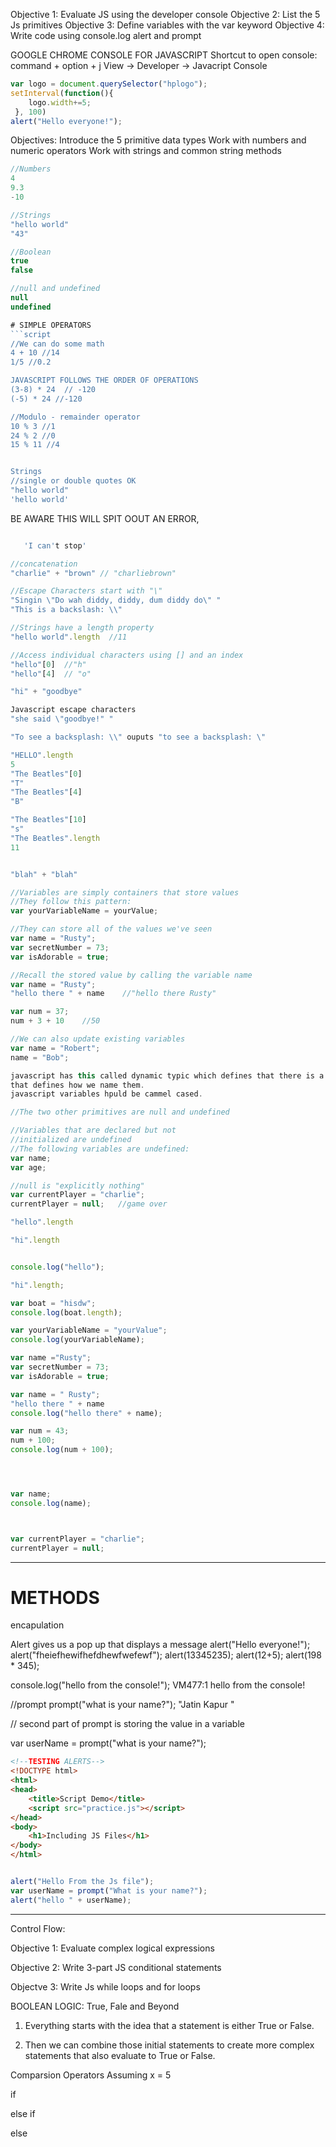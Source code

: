 Objective 1: Evaluate JS using the developer console
Objective 2: List the 5 Js primitives
Objective 3: Define variables with the var keyword 
Objective 4: Write code using console.log alert and prompt 


GOOGLE CHROME CONSOLE FOR JAVASCRIPT Shortcut to open console: command + option + j 
View -> Developer -> Javacript Console 

```javascript
var logo = document.querySelector("hplogo"); 
setInterval(function(){
    logo.width+=5;
 }, 100)
alert("Hello everyone!"); 
```


Objectives: 
    Introduce the 5 primitive data types 
    Work with numbers and numeric operators
    Work with strings and common string methods

```javascript
//Numbers 
4 
9.3 
-10

//Strings 
"hello world" 
"43" 

//Boolean 
true 
false 

//null and undefined 
null 
undefined 

# SIMPLE OPERATORS 
```script
//We can do some math 
4 + 10 //14 
1/5 //0.2 

JAVASCRIPT FOLLOWS THE ORDER OF OPERATIONS 
(3-8) * 24  // -120 
(-5) * 24 //-120 

//Modulo - remainder operator 
10 % 3 //1 
24 % 2 //0 
15 % 11 //4 


Strings 
//single or double quotes OK 
"hello world" 
'hello world' 
```
BE AWARE THIS WILL SPIT OOUT AN ERROR, 

```javascript 

   'I can't stop' 

//concatenation 
"charlie" + "brown" // "charliebrown" 

//Escape Characters start with "\"
"Singin \"Do wah diddy, diddy, dum diddy do\" "
"This is a backslash: \\"

//Strings have a length property
"hello world".length  //11

//Access individual characters using [] and an index
"hello"[0]  //"h"
"hello"[4]  // "o" 

"hi" + "goodbye" 

Javascript escape characters 
"she said \"goodbye!" " 

"To see a backsplash: \\" ouputs "to see a backsplash: \" 

"HELLO".length 
5
"The Beatles"[0]
"T"
"The Beatles"[4]
"B"

"The Beatles"[10]
"s"
"The Beatles".length
11


"blah" + "blah" 

//Variables are simply containers that store values
//They follow this pattern:
var yourVariableName = yourValue;

//They can store all of the values we've seen
var name = "Rusty";
var secretNumber = 73;
var isAdorable = true;

//Recall the stored value by calling the variable name
var name = "Rusty";
"hello there " + name    //"hello there Rusty"

var num = 37;
num + 3 + 10    //50

//We can also update existing variables
var name = "Robert";
name = "Bob";

javascript has this called dynamic typic which defines that there is a convention 
that defines how we name them. 
javascript variables hpuld be cammel cased. 

//The two other primitives are null and undefined

//Variables that are declared but not 
//initialized are undefined
//The following variables are undefined:
var name;
var age;

//null is "explicitly nothing"
var currentPlayer = "charlie";
currentPlayer = null;   //game over

"hello".length

"hi".length


console.log("hello"); 

"hi".length; 

var boat = "hisdw"; 
console.log(boat.length); 

var yourVariableName = "yourValue"; 
console.log(yourVariableName); 

var name ="Rusty"; 
var secretNumber = 73; 
var isAdorable = true; 

var name = " Rusty"; 
"hello there " + name 
console.log("hello there" + name); 

var num = 43; 
num + 100; 
console.log(num + 100); 




var name; 
console.log(name); 



var currentPlayer = "charlie"; 
currentPlayer = null; 

```
---- 
# METHODS 
encapulation

Alert gives us a pop up that displays a message 
alert("Hello everyone!"); 
alert("fheiefhewifhefdhewfwefewf"); 
alert(13345235);
alert(12+5); 
alert(198 * 345); 

console.log("hello from the console!"); 
VM477:1 hello from the console!



//prompt 
prompt("what is your name?"); 
"Jatin Kapur "

// second part of prompt is storing the value in a variable 

var userName = prompt("what is your name?"); 


<script src="blahBlah.js"></script>


```html
<!--TESTING ALERTS--> 
<!DOCTYPE html> 
<html> 
<head>
    <title>Script Demo</title>
    <script src="practice.js"></script>
</head>
<body>
    <h1>Including JS Files</h1>
</body>
</html> 
```

```javascript

alert("Hello From the Js file"); 
var userName = prompt("What is your name?"); 
alert("hello " + userName); 
```

--- 
Control Flow:

Objective 1: Evaluate complex logical expressions

Objective 2: Write 3-part JS conditional statements 

Objectve 3: Write Js while loops and for loops 


BOOLEAN LOGIC: True, Fale and Beyond 
1. Everything starts with the idea that a statement is either True or False.
 
2. Then we can combine those initial statements to create more complex statements that also evaluate to True or False.

Comparsion Operators Assuming x = 5 
 

 if 

else if 


else 

